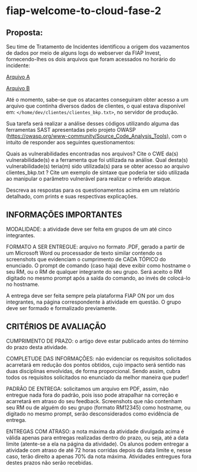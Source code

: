 # fiap-welcome-to-cloud-fase-2


## Proposta:
Seu time de Tratamento de Incidentes identificou a origem dos vazamentos de dados por meio de alguns logs do webserver da FIAP Invest, fornecendo-lhes os dois arquivos que foram acessados no horário do incidente:

[Arquivo A](index.php)

[Arquivo B](login.php)
 
Até o momento, sabe-se que os atacantes conseguiram obter acesso a um arquivo que continha diversos dados de clientes, o qual estava disponível em: `</home/dev/clientes/clientes_bkp.txt>`, no servidor de produção.

Sua tarefa será realizar a análise desses códigos utilizando alguma das ferramentas SAST apresentadas pelo projeto OWASP (<https://owasp.org/www-community/Source_Code_Analysis_Tools>), com o intuito de responder aos seguintes questionamentos:

Quais as vulnerabilidades encontradas nos arquivos? Cite o CWE da(s) vulnerabilidade(s) e a ferramenta que foi utilizada na análise.
Qual desta(s) vulnerabilidade(s) teria(m) sido utilizada(s) para se obter acesso ao arquivo clientes_bkp.txt ?
Cite um exemplo de sintaxe que poderia ter sido utilizada ao manipular o parâmetro vulnerável para realizar o referido ataque.
 

Descreva as respostas para os questionamentos acima em um relatório detalhado, com prints e suas respectivas explicações.


## INFORMAÇÕES IMPORTANTES

MODALIDADE: a atividade deve ser feita em grupos de um até cinco integrantes.

FORMATO A SER ENTREGUE: arquivo no formato .PDF, gerado a partir de um Microsoft Word ou processador de texto similar contendo os screenshots que evidenciam o cumprimento de CADA TÓPICO do enunciado. O prompt de comando (caso haja) deve exibir como hostname o seu RM, ou o RM de qualquer integrante do seu grupo. Será aceito o RM digitado no mesmo prompt após a saída do comando, ao invés de colocá-lo no hostname.

A entrega deve ser feita sempre pela plataforma FIAP ON por um dos integrantes, na página correspondente à atividade em questão. O grupo deve ser formado e formalizado previamente.

 

## CRITÉRIOS DE AVALIAÇÃO

CUMPRIMENTO DE PRAZO: o artigo deve estar publicado antes do término do prazo desta atividade.

COMPLETUDE DAS INFORMAÇÕES: não evidenciar os requisitos solicitados acarretará em redução dos pontos obtidos, cujo impacto será sentido nas duas disciplinas envolvidas, de forma proporcional. Sendo assim, cubra todos os requisitos solicitados no enunciado da melhor maneira que puder!

PADRÃO DE ENTREGA: solicitamos um arquivo em PDF, assim, não entregue nada fora do padrão, pois isso pode atrapalhar na correção e acarretará em atraso do seu feedback. Screenshots que não contenham seu RM ou de alguém do seu grupo (formato RM12345) como hostname, ou digitado no mesmo prompt, serão desconsiderados como evidência de entrega.

ENTREGAS COM ATRASO: a nota máxima da atividade divulgada acima é válida apenas para entregas realizadas dentro do prazo, ou seja, até a data limite (atente-se a ela na página da atividade). Os alunos podem entregar a atividade com atraso de até 72 horas corridas depois da data limite e, nesse caso, terão direito a apenas 70% da nota máxima. Atividades entregues fora destes prazos não serão recebidas.
